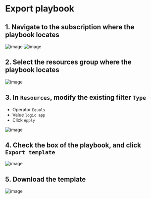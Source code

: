 # Export playbook

## 1. Navigate to the subscription where the playbook locates
![image](https://user-images.githubusercontent.com/96930989/210464795-b39b882c-10d1-4452-a94c-840577afb23a.png)
![image](https://user-images.githubusercontent.com/96930989/210464823-9a64843f-89f9-47af-ab36-eb8c6011c723.png)

## 2. Select the resources group where the playbook locates
![image](https://user-images.githubusercontent.com/96930989/210465404-b7f4f240-1a8b-468c-a212-03ce5fd42c07.png)

## 3. In `Resources`, modify the existing filter `Type`
* Operator `Equals`
* Value `logic app`
* Click `Apply`

![image](https://user-images.githubusercontent.com/96930989/210465594-41c56e5e-e8b2-455c-9366-52abc44c3240.png)

## 4. Check the box of the playbook, and click `Export template`

![image](https://user-images.githubusercontent.com/96930989/210465649-2dc0dd42-443a-4df0-9e85-07f3a7aef414.png)

## 5. Download the template

![image](https://user-images.githubusercontent.com/96930989/210465759-fceaafcf-c4cc-476c-91f7-647eeef6f760.png)
